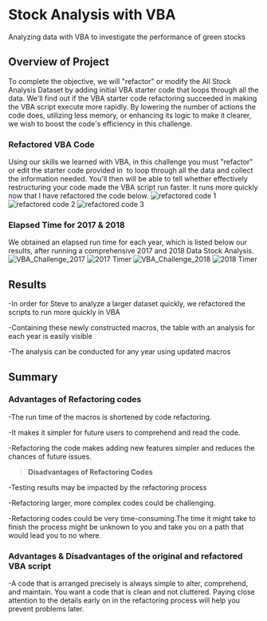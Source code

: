 # Stock Analysis with VBA
Analyzing data with VBA to investigate the performance of green stocks

## Overview of Project
To complete the objective, we will "refactor" or modify the All Stock Analysis Dataset by adding initial VBA starter code that loops through all the data. We'll find out if the VBA starter code refactoring succeeded in making the VBA script execute more rapidly. By lowering the number of actions the code does, utilizing less memory, or enhancing its logic to make it clearer, we wish to boost the code's efficiency in this challenge.

### Refactored VBA Code
Using our skills we learned with VBA, in this challenge you must "refactor" or edit the starter code provided in  to loop through all the data and collect the information needed. You'll then will be able to tell whether effectively restructuring your code made the VBA script run faster. It runs more quickly now that I have refactored the code below.
![refactored code 1](https://user-images.githubusercontent.com/107198518/175452124-f30fc7ed-9754-4e44-bac2-4e0da656c002.png)
![refactored code 2](https://user-images.githubusercontent.com/107198518/175452134-9f786324-6d57-4342-a863-2e2438feba5a.png)
![refactored code 3](https://user-images.githubusercontent.com/107198518/175452173-4470f235-781d-4db6-9013-2a327f18f096.png)

### Elapsed Time for 2017 & 2018
We obtained an elapsed run time for each year, which is listed below our results, after running a comprehensive 2017 and 2018 Data Stock Analysis.
![VBA_Challenge_2017](https://user-images.githubusercontent.com/107198518/175452334-cb1ce028-6a7f-40fa-8b5f-2e13fcfd5df6.png)
![2017 Timer](https://user-images.githubusercontent.com/107198518/175452349-9b615c4a-5837-4dab-a79f-9dc8f3e9603c.png)
![VBA_Challenge_2018](https://user-images.githubusercontent.com/107198518/175452356-2a133ac8-9c5c-4af7-b4c6-8d5becce78fc.png)
![2018 Timer](https://user-images.githubusercontent.com/107198518/175452366-7ef9a6ea-6a95-4f7b-b7d4-ac979a8f3766.png)

## Results

-In order for Steve to analyze a larger dataset quickly, we refactored the scripts to run more quickly in VBA

-Containing these newly constructed macros, the table with an analysis for each year is easily visible

-The analysis can be conducted for any year using updated macros

## Summary

### Advantages of Refactoring codes

-The run time of the macros is shortened by code refactoring.

-It makes it simpler for future users to comprehend and read the code.

-Refactoring the code makes adding new features simpler and reduces the chances of future issues.

>**Disadvantages of Refactoring Codes**

-Testing results may be impacted by the refactoring process

-Refactoring larger, more complex codes could be challenging.

-Refactoring codes could be very time-consuming.The time it might take to finish the process might be unknown to you and take you on a path that would lead you to  no where.

### Advantages & Disadvantages of the original and refactored VBA script

-A code that is arranged precisely is always simple to alter, comprehend, and maintain. You want a code that is clean and not cluttered. Paying close attention to the details early on in the refactoring process will help you prevent problems later.
